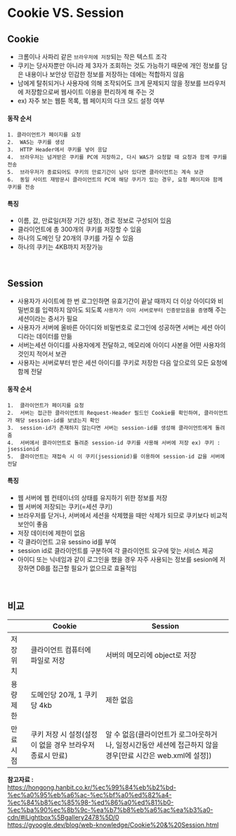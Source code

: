 ﻿# Cookie VS. Session
## Cookie
- 크롬이나 사파리 같은 `브라우저에 저장`되는 작은 텍스트 조각
- 쿠키는 당사자뿐만 아니라 제 3자가 조회하는 것도 가능하기 때문에 개인 정보를 담은 내용이나 보안상 민감한 정보를 저장하는 데에는 적합하지 않음
- 남에게 탈취되거나 사용자에 의해 조작되어도 크게 문제되지 않을 정보를 브라우저에 저장함으로써 웹사이트 이용을 편리하게 해 주는 것
- ex) 자주 보는 웹툰 목록, 웹 페이지의 다크 모드 설정 여부

#### 동작 순서
    1. 클라이언트가 페이지를 요청
    2.  WAS는 쿠키를 생성
	3.  HTTP Header에서 쿠키를 넣어 응답
	4.  브라우저는 넘겨받은 쿠키를 PC에 저장하고, 다시 WAS가 요청할 때 요청과 함께 쿠키를 전송
	5.  브라우저가 종료되어도 쿠키의 만료기간이 남아 있다면 클라이언트는 계속 보관
	6.  동일 사이트 재방문시 클라이언트의 PC에 해당 쿠키가 있는 경우, 요청 페이지와 함께 쿠키를 전송

#### 특징  
- 이름, 값, 만료일(저장 기간 설정), 경로 정보로 구성되어 있음
- 클라이언트에 총 300개의 쿠키를 저장할 수 있음
- 하나의 도메인 당 20개의 쿠키를 가질 수 있음
- 하나의 쿠키는 4KB까지 저장가능

<br/>


## Session
- 사용자가 사이트에 한 번 로그인하면 유효기간이 끝날 때까지 더 이상 아이디와 비밀번호를 입력하지 않아도 되도록 `사용자가 이미 서버로부터 인증받았음을 증명`해 주는 세션이라는 증서가 필요
- 사용자가 서버에 올바른 아이디와 비밀번호로 로그인에 성공하면 서버는 세션 아이디라는 데이터를 만듦
- 서버는세션 아이디를 사용자에게 전달하고, 메모리에 아이디 사본을 어떤 사용자의 것인지 적어서 보관
- 사용자는 서버로부터 받은 세션 아이디를 쿠키로 저장한 다음 앞으로의 모든 요청에 함께 전달

#### 동작 순서
    1.  클라이언트가 페이지를 요청
    2.  서버는 접근한 클라이언트의 Request-Header 필드인 Cookie를 확인하여, 클라이언트가 해당 session-id를 보냈는지 확인
    3.  session-id가 존재하지 않는다면 서버는 session-id를 생성해 클라이언트에게 돌려줌
    4.  서버에서 클라이언트로 돌려준 session-id 쿠키를 사용해 서버에 저장 ex) 쿠키 : jsessionid
    5.  클라이언트는 재접속 시 이 쿠키(jsessionid)를 이용하여 session-id 값을 서버에 전달

#### 특징  
- 웹 서버에 웹 컨테이너의 상태를 유지하기 위한 정보를 저장
- 웹 서버에 저장되는 쿠키(=세션 쿠키)
- 브라우저를 닫거나, 서버에서 세션을 삭제했을 때만 삭제가 되므로 쿠키보다 비교적 보안이 좋음
- 저장 데이터에 제한이 없음
- 각 클라이언트 고유 sessino id를 부여
- session id로 클라이언트를 구분하여 각 클라이언트 요구에 맞는 서비스 제공
- 아이디 또는 닉네임과 같이 로그인을 했을 경우 자주 사용되는 정보를 sesion에 저장하면 DB를 접근할 필요가 없으므로 효율적임 
<br/>

## 비교
||Cookie|Session|
|------------|------|------|
|저장 위치|클라이언트 컴퓨터에 파일로 저장|서버의 메모리에 object로 저장|
|용량 제한|도메인당 20개, 1 쿠키 당 4kb|제한 없음|
|만료시점|쿠키 저장 시 설정(설정이 없을 경우 브라우저 종료시 만료)|알 수 없음(클라이언트가 로그아웃하거나, 일정시간동안 세션에 접근하지 않을 경우[만료 시간은 web.xml에 설정])|

**참고자료 :**  
https://hongong.hanbit.co.kr/%ec%99%84%eb%b2%bd-%ec%a0%95%eb%a6%ac-%ec%bf%a0%ed%82%a4-%ec%84%b8%ec%85%98-%ed%86%a0%ed%81%b0-%ec%ba%90%ec%8b%9c-%ea%b7%b8%eb%a6%ac%ea%b3%a0-cdn/#iLightbox%5Bgallery2478%5D/0    
https://gyoogle.dev/blog/web-knowledge/Cookie%20&%20Session.html   


